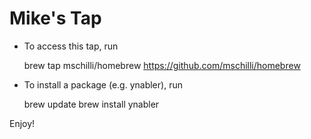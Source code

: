 Mike's Tap
==========

* To access this tap, run

    brew tap mschilli/homebrew https://github.com/mschilli/homebrew

* To install a package (e.g. ynabler), run

    brew update
    brew install ynabler

Enjoy!
